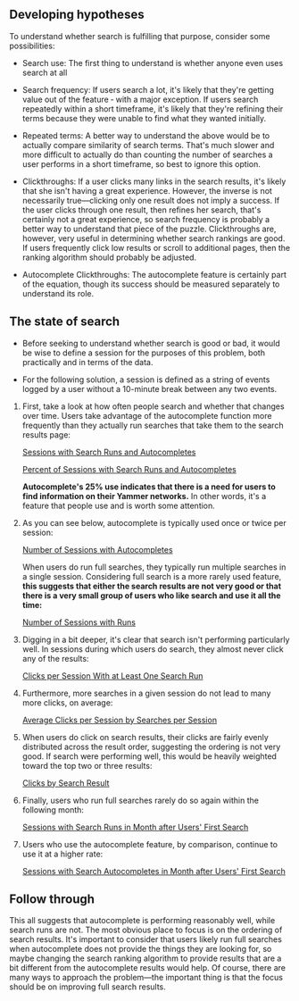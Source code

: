 ## Developing hypotheses

To understand whether search is fulfilling that purpose, consider some possibilities:

- Search use: The first thing to understand is whether anyone even uses search at all

- Search frequency: If users search a lot, it's likely that they're getting value out of the feature ‐ with a major exception. If users search repeatedly within a short timeframe, it's likely that they're refining their terms because they were unable to find what they wanted initially.

- Repeated terms: A better way to understand the above would be to actually compare similarity of search terms. That's much slower and more difficult to actually do than counting the number of searches a user performs in a short timeframe, so best to ignore this option.

- Clickthroughs: If a user clicks many links in the search results, it's likely that she isn't having a great experience. However, the inverse is not necessarily true—clicking only one result does not imply a success. If the user clicks through one result, then refines her search, that's certainly not a great experience, so search frequency is probably a better way to understand that piece of the puzzle. Clickthroughs are, however, very useful in determining whether search rankings are good. If users frequently click low results or scroll to additional pages, then the ranking algorithm should probably be adjusted.

- Autocomplete Clickthroughs: The autocomplete feature is certainly part of the equation, though its success should be measured separately to understand its role.

## The state of search

- Before seeking to understand whether search is good or bad, it would be wise to define a session for the purposes of this problem, both practically and in terms of the data.

- For the following solution, a session is defined as a string of events logged by a user without a 10-minute break between any two events.

1. First, take a look at how often people search and whether that changes over time. Users take advantage of the autocomplete function more frequently than they actually run searches that take them to the search results page:

   [Sessions with Search Runs and Autocompletes](https://app.mode.com/benn/reports/c1039e799f77/runs/21a44c0d302d/embed)

   [Percent of Sessions with Search Runs and Autocompletes](https://app.mode.com/benn/reports/c1039e799f77/embed)

   **Autocomplete's 25% use indicates that there is a need for users to find information on their Yammer networks.** In other words, it's a feature that people use and is worth some attention.

2. As you can see below, autocomplete is typically used once or twice per session:

   [Number of Sessions with Autocompletes](https://app.mode.com/benn/reports/83610ace1078/runs/10f5c4fa2c0d/embed)

   When users do run full searches, they typically run multiple searches in a single session. Considering full search is a more rarely used feature, **this suggests that either the search results are not very good or that there is a very small group of users who like search and use it all the time:**

   [Number of Sessions with Runs](https://app.mode.com/benn/reports/5e26ef62a86a/runs/6961dbe427ea/embed)

3. Digging in a bit deeper, it's clear that search isn't performing particularly well. In sessions during which users do search, they almost never click any of the results:

   [Clicks per Session With at Least One Search Run](https://app.mode.com/benn/reports/6bee31ccfa53/runs/7854d26dd339/embed)

4. Furthermore, more searches in a given session do not lead to many more clicks, on average:

   [Average Clicks per Session by Searches per Session](https://app.mode.com/benn/reports/0fd7ebdac16b/runs/bd0455fb03dc/embed)

5. When users do click on search results, their clicks are fairly evenly distributed across the result order, suggesting the ordering is not very good. If search were performing well, this would be heavily weighted toward the top two or three results:

   [Clicks by Search Result](https://app.mode.com/benn/reports/12aeb5489382/runs/62a6c94929f2/embed)

6. Finally, users who run full searches rarely do so again within the following month:

   [Sessions with Search Runs in Month after Users' First Search](https://app.mode.com/benn/reports/f5a390533fd3/runs/d2939fc46864/embed)

7. Users who use the autocomplete feature, by comparison, continue to use it at a higher rate:

   [Sessions with Search Autocompletes in Month after Users' First Search](https://app.mode.com/benn/reports/74e69cfb70fb/runs/bbbd4ddcd902/embed)

## Follow through

This all suggests that autocomplete is performing reasonably well, while search runs are not. The most obvious place to focus is on the ordering of search results. It's important to consider that users likely run full searches when autocomplete does not provide the things they are looking for, so maybe changing the search ranking algorithm to provide results that are a bit different from the autocomplete results would help. Of course, there are many ways to approach the problem—the important thing is that the focus should be on improving full search results.
